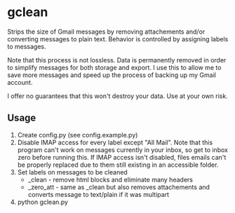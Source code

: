 # gclean

Strips the size of Gmail messages by removing attachements and/or converting messages to plain text. Behavior is controlled by assigning labels to messages.

Note that this process is not lossless. Data is permanently removed in order to simplify messages for both storage and export. I use this to allow me to save more messages and speed up the process of backing up my Gmail account.

I offer no guarantees that this won't destroy your data. Use at your own risk.

## Usage

1. Create config.py (see config.example.py)
2. Disable IMAP access for every label except "All Mail". Note that this program can't work on messages currently in your inbox, so get to inbox zero before running this. If IMAP access isn't disabled, files emails can't be properly replaced due to them still existing in an accessible folder.
2. Set labels on messages to be cleaned
    - _clean - remove html blocks and eliminate many headers
    - _zero_att - same as _clean but also removes attachements and converts message to text/plain if it was multipart  
3. python gclean.py
